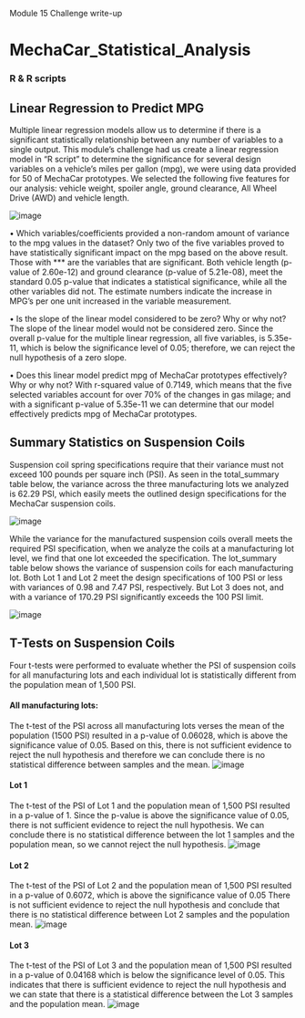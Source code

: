 Module 15 Challenge write-up

# MechaCar_Statistical_Analysis
### R & R scripts

## Linear Regression to Predict MPG
Multiple linear regression models allow us to determine if there is a significant statistically relationship between any number of variables to a single output. This module’s challenge had us create a linear regression model in “R script” to determine the significance for several design variables on a vehicle’s miles per gallon (mpg), we were using data provided for 50 of MechaCar prototypes. We selected the following five features for our analysis: vehicle weight, spoiler angle, ground clearance, All Wheel Drive (AWD) and vehicle length. 

![image](https://user-images.githubusercontent.com/95320265/163484080-0819f524-5acd-4136-9f0d-99098a5ec082.png)


•	Which variables/coefficients provided a non-random amount of variance to the mpg values in the dataset?
Only two of the five variables proved to have statistically significant impact on the mpg based on the above result. Those with *** are the variables that are significant. Both vehicle length (p-value of 2.60e-12) and ground clearance (p-value of 5.21e-08), meet the standard 0.05 p-value that indicates a statistical significance, while all the other variables did not. The estimate numbers indicate the increase in MPG’s per one unit increased in the variable measurement.

•	Is the slope of the linear model considered to be zero? Why or why not?
The slope of the linear model would not be considered zero. Since the overall p-value for the multiple linear regression, all five variables, is 5.35e-11, which is below the significance level of 0.05; therefore, we can reject the null hypothesis of a zero slope.

•	Does this linear model predict mpg of MechaCar prototypes effectively? Why or why not?
With r-squared value of 0.7149, which means that the five selected variables account for over 70% of the changes in gas milage; and with a significant p-value of 5.35e-11 we can determine that our model effectively predicts mpg of MechaCar prototypes. 

## Summary Statistics on Suspension Coils
Suspension coil spring specifications require that their variance must not exceed 100 pounds per square inch (PSI). As seen in the total_summary table below, the variance across the three manufacturing lots we analyzed is 62.29 PSI, which easily meets the outlined design specifications for the MechaCar suspension coils.

![image](https://user-images.githubusercontent.com/95320265/163484858-57fafee2-629d-47bf-a242-ffcfd275ad40.png)

While the variance for the manufactured suspension coils overall meets the required PSI specification, when we analyze the coils at a manufacturing lot level, we find that one lot exceeded the specification. The lot_summary  table below shows the variance of suspension coils for each manufacturing lot. Both Lot 1 and Lot 2 meet the design specifications of 100 PSI or less with variances of 0.98 and 7.47 PSI, respectively. But Lot 3 does not, and with a variance of 170.29 PSI significantly exceeds the 100 PSI limit.

![image](https://user-images.githubusercontent.com/95320265/163485230-60c17b3f-c2fd-49ce-807a-2915c6447e5c.png)


## T-Tests on Suspension Coils
Four t-tests were performed to evaluate whether the PSI of suspension coils for all manufacturing lots and each individual lot is statistically different from the population mean of 1,500 PSI.
#### All manufacturing lots:
The t-test of the PSI across all manufacturing lots verses the mean of the population (1500 PSI) resulted in a p-value of 0.06028, which is above the significance value of 0.05. Based on this, there is not sufficient evidence to reject the null hypothesis and therefore we can conclude there is no statistical difference between samples and the mean.
![image](https://user-images.githubusercontent.com/95320265/163485770-9e71a01e-54d6-4290-9c70-1c8c3228844e.png)

#### Lot 1
The t-test of the PSI of Lot 1 and the population mean of 1,500 PSI resulted in a p-value of 1. Since the p-value is above the significance value of 0.05, there is not sufficient evidence to reject the null hypothesis. We can conclude there is no statistical difference between the lot 1 samples and the population mean, so we cannot reject the null hypothesis.
![image](https://user-images.githubusercontent.com/95320265/163486221-9a68075e-99de-4b05-8ad2-1a90b8697f7c.png)

#### Lot 2
The t-test of the PSI of Lot 2 and the population mean of 1,500 PSI resulted in a p-value of 0.6072, which is above the significance value of 0.05 There is not sufficient evidence to reject the null hypothesis and conclude that there is no statistical difference between Lot 2 samples and the population mean.
![image](https://user-images.githubusercontent.com/95320265/163486418-daac16e3-598e-49ce-adb2-2cbfa20b5721.png)

#### Lot 3
The t-test of the PSI of Lot 3 and the population mean of 1,500 PSI resulted in a p-value of 0.04168 which is below the significance level of 0.05. This indicates that there is sufficient evidence to reject the null hypothesis and we can state that there is a statistical difference between the Lot 3 samples and the population mean.
![image](https://user-images.githubusercontent.com/95320265/163486634-624079e2-91a1-48c2-a2cd-07812e173e75.png)




